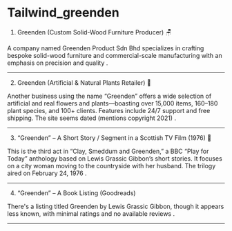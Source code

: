 # Tailwind_greenden

1. Greenden (Custom Solid-Wood Furniture Producer) 🪑

A company named Greenden Product Sdn Bhd specializes in crafting bespoke solid-wood furniture and commercial-scale manufacturing with an emphasis on precision and quality  .


---

2. Greenden (Artificial & Natural Plants Retailer) 🌿

Another business using the name “Greenden” offers a wide selection of artificial and real flowers and plants—boasting over 15,000 items, 160–180 plant species, and 100+ clients. Features include 24/7 support and free shipping. The site seems dated (mentions copyright 2021)  .


---

3. “Greenden” – A Short Story / Segment in a Scottish TV Film (1976) 🎥

This is the third act in “Clay, Smeddum and Greenden,” a BBC “Play for Today” anthology based on Lewis Grassic Gibbon’s short stories. It focuses on a city woman moving to the countryside with her husband. The trilogy aired on February 24, 1976  .


---

4. “Greenden” – A Book Listing (Goodreads)

There's a listing titled Greenden by Lewis Grassic Gibbon, though it appears less known, with minimal ratings and no available reviews  .


---


